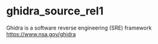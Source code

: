 # ghidra_source_rel1
Ghidra is a software reverse engineering (SRE) framework https://www.nsa.gov/ghidra
